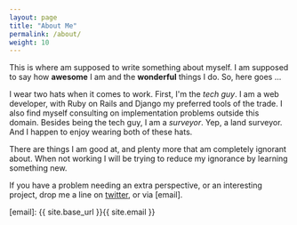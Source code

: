 ```yaml
---
layout: page
title: "About Me"
permalink: /about/
weight: 10
---
```


This is where am supposed to write something about myself. I am supposed to say how **awesome** I am and the **wonderful** things I do. So, here goes ...

I wear two hats when it comes to work. First, I'm the *tech guy*. I am a web developer, with Ruby on Rails and Django my preferred tools of the trade.
I also find myself consulting on implementation problems outside this domain. Besides being the tech guy, I am a *surveyor*. Yep, a land surveyor.
And I happen to enjoy wearing both of these hats.

There are things I am good at, and plenty more that am completely ignorant about. When not working I will be trying to reduce my ignorance by learning something new.

If you have a problem needing an extra perspective, or an interesting project, drop me a line on [twitter], or via [email].

[twitter]: https://twitter.com/pngarim
[email]: {{ site.base_url }}{{ site.email }}
